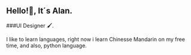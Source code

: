 ## Hello!👋, It´s Alan.

###UI Designer 🖌.

I like to learn languages, right now i learn Chinesse Mandarin on my free time, and also, python language.

